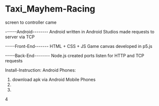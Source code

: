 # Taxi_Mayhem-Racing
screen to controller came




------Android--------
Android written in Android Studios
made requests to server via TCP

-----Front-End-------
HTML + CSS + JS
Game canvas developed in p5.js 

-----Back-End--------
Node.js 
created ports listen for HTTP and TCP requests



Install-Instruction:
Android Phones:
1. download apk via Android Mobile Phones
2. 
3.
4
